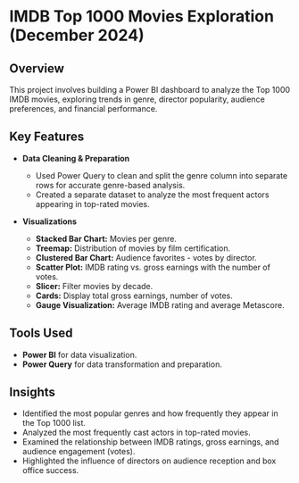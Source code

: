 # IMDB Top 1000 Movies Exploration (December 2024)

## Overview
This project involves building a Power BI dashboard to analyze the Top 1000 IMDB movies, exploring trends in genre, director popularity, audience preferences, and financial performance.

## Key Features
- **Data Cleaning & Preparation**
  - Used Power Query to clean and split the genre column into separate rows for accurate genre-based analysis.
  - Created a separate dataset to analyze the most frequent actors appearing in top-rated movies.

- **Visualizations**
  - **Stacked Bar Chart:** Movies per genre.
  - **Treemap:** Distribution of movies by film certification.
  - **Clustered Bar Chart:** Audience favorites - votes by director.
  - **Scatter Plot:** IMDB rating vs. gross earnings with the number of votes.
  - **Slicer:** Filter movies by decade.
  - **Cards:** Display total gross earnings, number of votes.
  - **Gauge Visualization:** Average IMDB rating and average Metascore.

## Tools Used
- **Power BI** for data visualization.
- **Power Query** for data transformation and preparation.

## Insights
- Identified the most popular genres and how frequently they appear in the Top 1000 list.
- Analyzed the most frequently cast actors in top-rated movies.
- Examined the relationship between IMDB ratings, gross earnings, and audience engagement (votes).
- Highlighted the influence of directors on audience reception and box office success.



